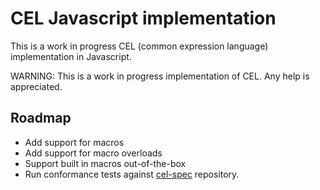 # CEL Javascript implementation

This is a work in progress CEL (common expression language) implementation in Javascript.

WARNING: This is a work in progress implementation of CEL. Any help is appreciated.

## Roadmap

- Add support for macros
- Add support for macro overloads
- Support built in macros out-of-the-box
- Run conformance tests against [cel-spec](https://github.com/google/cel-spec) repository.

